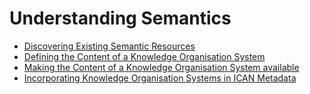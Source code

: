 Understanding Semantics
=======================

- [Discovering Existing Semantic Resources](201-01_DiscoveringExistingSemanticResources.md "Discovering Existing Semantic Resources")
- [Defining the Content of a Knowledge Organisation System](201-02_DefiningTheContentOfAKnowledgeOrganisationSystem.md "Defining The Content of a Knowledge Organisation System")
- [Making the Content of a Knowledge Organisation System available](201-03_MakingTheContentOfAKnowledgeOrganisationSystemAvailable.md "Making the Content of a Knowledge Organisation System available")
- [Incorporating Knowledge Organisation Systems in ICAN Metadata](201-04_IncorporatingKnowledgeOrganisationSystemsInICANMetadata.md "Incorporating Knowledge Organisation Systems in ICAN Metadata")